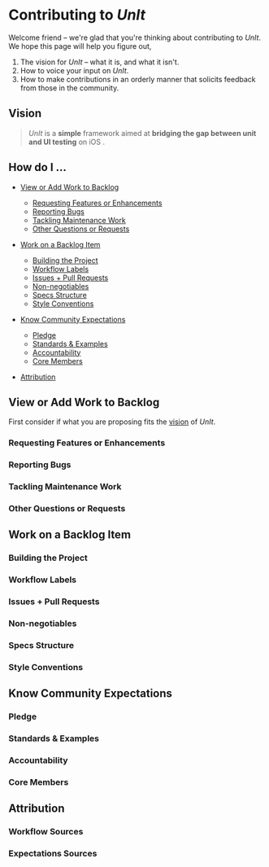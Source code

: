 
# Contributing to _UnIt_

Welcome friend – we're glad that you're thinking about contributing to _UnIt_.  We hope this page will help you figure out,
1. The vision for _UnIt_ – what it is, and what it isn't.
2. How to voice your input on _UnIt_.
3. How to make contributions in an orderly manner that solicits feedback from those in the community.

## Vision

> _UnIt_ is a **simple** framework aimed at **bridging the gap between unit and UI testing** on iOS .



## How do I ...

- [View or Add Work to Backlog](#view-or-add-work-to-backlog)
  - [Requesting Features or Enhancements](#requesting-features-or-enhancements)
  - [Reporting Bugs](#reporting-bugs)
  - [Tackling Maintenance Work](#tackling-maintenance-work)
  - [Other Questions or Requests](#other-questions-or-requests)

- [Work on a Backlog Item](#work-on-a-backlog-item)
  - [Building the Project](#building-the-project)
  - [Workflow Labels](#workflow-labels)
  - [Issues + Pull Requests](#issues--pull-requests)
  - [Non-negotiables](#non-negotiables)
  - [Specs Structure](#specs-structure)
  - [Style Conventions](#style-conventions)

- [Know Community Expectations](#know-community-expectations)
  - [Pledge](#Pledge)
  - [Standards & Examples](#standards--examples)
  - [Accountability](#accountability)
  - [Core Members](#core-members)

- [Attribution](#attribution)

## View or Add Work to Backlog

First consider if what you are proposing fits the [vision](#vision) of _UnIt_.

### Requesting Features or Enhancements
### Reporting Bugs
### Tackling Maintenance Work
### Other Questions or Requests

## Work on a Backlog Item
### Building the Project
### Workflow Labels
### Issues + Pull Requests
### Non-negotiables
### Specs Structure
### Style Conventions

## Know Community Expectations
### Pledge
### Standards & Examples
### Accountability
### Core Members

## Attribution
### Workflow Sources
### Expectations Sources
